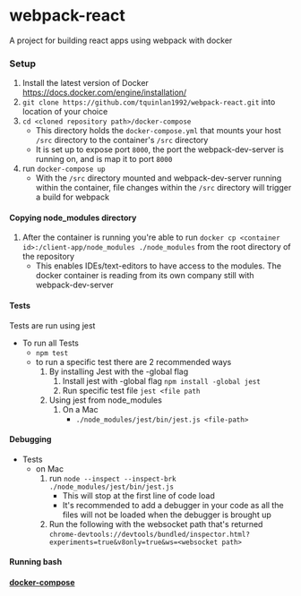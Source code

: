 # webpack-react

A project for building react apps using webpack with docker

### Setup

1. Install the latest version of Docker
https://docs.docker.com/engine/installation/
2. ```git clone https://github.com/tquinlan1992/webpack-react.git``` into location of your choice
3. ```cd <cloned repository path>/docker-compose```
    - This directory holds the ```docker-compose.yml``` that mounts your host ```/src``` directory to the container's ```/src``` directory
    - It is set up to expose port ```8000```, the port the webpack-dev-server is running on, and is map it to port ```8000```
4. run ```docker-compose up```
    - With the ```/src``` directory mounted and webpack-dev-server running within the container, file changes within the ```/src``` directory will trigger a build for webpack

#### Copying node_modules directory

1. After the container is running you're able to run ```docker cp <container id>:/client-app/node_modules ./node_modules``` from the root directory of the repository
    - This enables IDEs/text-editors to have access to the modules.  The docker container is reading from its own company still with webpack-dev-server

#### Tests
Tests are run using jest
- To run all Tests
    - ```npm test```
    - to run a specific test there are 2 recommended ways
        1. By installing Jest with the -global flag
            1. Install jest with -global flag ```npm install -global jest```
            2. Run specific test file ```jest <file path```
        2. Using jest from node_modules
            1. On a Mac
                - ```./node_modules/jest/bin/jest.js <file-path>```

#### Debugging
- Tests
    - on Mac
        1. run ```node --inspect --inspect-brk ./node_modules/jest/bin/jest.js```
            - This will stop at the first line of code load
            - It's recommended to add a debugger in your code as all the files will not be loaded when the debugger is brought up
        2. Run the following with the websocket path that's returned ```chrome-devtools://devtools/bundled/inspector.html?experiments=true&v8only=true&ws=<websocket path>```

#### Running bash

#### [docker-compose](./docker-compose/README.md)
